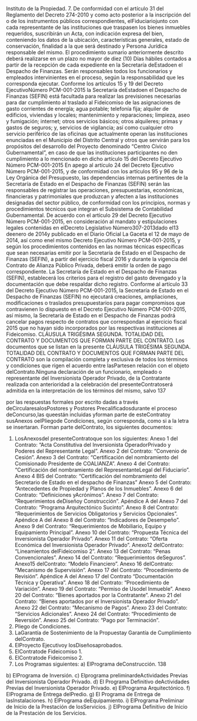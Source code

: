 Instituto de la Propiedad.
7. De conformidad con el artículo 31 del Reglamento del Decreto 274-2010 y como acto posterior a la inscripción del o de
los instrumentos públicos correspondientes, elFiduciariojunto con cada representante de las instituciones que traspasen
los bienes inmuebles requeridos, suscribirán un Acta, con indicación expresa del bien, conteniendo los datos de la
ubicación, características generales, estado de conservación, finalidad a la que será destinado y Persona Jurídica
responsable del mismo.
El procedimiento sumario anteriormente descrito deberá realizarse en un plazo no mayor de diez (10) Días hábiles
contados a partir de la recepción de cada expediente en la Secretaría deEstadoen el Despacho de Finanzas.
Serán responsables todos los funcionarios y empleados intervinientes en el proceso, según la responsabilidad que les
corresponda ejecutar.
Conforme los artículos 15 y 19 del Decreto EjecutivoNúmero PCM-001-2015 la Secretaría deEstadoen el Despacho de
Finanzas (SEFIN) está facultada para realizar las previsiones necesarias para dar cumplimiento al traslado al
Fideicomiso de las asignaciones de gasto corrientes de energía; agua potable; telefonía fija; alquiler de edificios,
viviendas y locales; mantenimiento y reparaciones; limpieza, aseo y fumigación; internet; otros servicios básicos; otros
alquileres; primas y gastos de seguros; y, servicios de vigilancia; así como cualquier otro servicio periférico de las
oficinas que actualmente operan las instituciones enunciadas en el Municipio del Distrito Central y otros que servirán
para los propósitos del desarrollo del Proyecto denominado “Centro Cívico Gubernamental”, en caso de que las
instituciones participantes no den cumplimiento a lo mencionado en dicho artículo 15 del Decreto Ejecutivo Número
PCM-001-2015
En apego al artículo 24 del Decreto Ejecutivo Número PCM-001-2015, y de conformidad con los artículos 95 y 96 de la
Ley Orgánica del Presupuesto, las dependencias internas pertinentes de la Secretaría de Estado en el Despacho de
Finanzas (SEFIN) serán las responsables de registrar las operaciones, presupuestarias, económicas, financieras y
patrimoniales que produzcan y afecten a las instituciones designadas del sector público, de conformidad con los
principios, normas y procedimientos técnicos que integran el Subsistema de Contabilidad Gubernamental.
De acuerdo con el artículo 29 del Decreto Ejecutivo Número PCM-001-2015, en consideración al mandato y
estipulaciones legales contenidas en elDecreto Legislativo Número307-2013dado el13 deenero de 2014y publicado
en el Diario Oficial La Gaceta el 12 de mayo de 2014, así como enel mismo Decreto Ejecutivo Número PCM-001-2015, y
según los procedimientos contenidos en las normas técnicas específicas que sean necesarias emitir por la Secretaría de
Estado en el Despacho de Finanzas (SEFIN), a partir del ejercicio fiscal 2016 y durante la vigencia del Contrato de
Alianza Público Privada, deberá emitir la orden de pago correspondiente. La Secretaría de Estado en el Despacho de
Finanzas (SEFIN), establecerá los criterios para el registro del gasto devengado y la documentación que debe respaldar
dicho registro.
Conforme al artículo 33 del Decreto Ejecutivo Número PCM-001-2015, la Secretaría de Estado en el Despacho de
Finanzas (SEFIN) no ejecutará creaciones, ampliaciones, modificaciones o traslados presupuestarios para pagar
compromisos que contravienen lo dispuesto en el Decreto Ejecutivo Número PCM-001-2015, así mismo, la Secretaría de
Estado en el Despacho de Finanzas podrá cancelar pagos respecto de contratos que correspondan al ejercicio fiscal
2015 que no hayan sido incorporados por las respectivas instituciones al Fideicomiso.
CLÁUSULA TRIGÉSIMA SEGUNDA. TOTALIDAD DEL CONTRATO Y DOCUMENTOS QUE FORMAN PARTE DEL
CONTRATO.
Los documentos que se listan en la presente CLÁUSULA TRIGÉSIMA SEGUNDA. TOTALIDAD DEL CONTRATO Y
DOCUMENTOS QUE FORMAN PARTE DEL CONTRATO son la compilación completa y exclusiva de todos los
términos y condiciones que rigen el acuerdo entre lasPartesen relación con el objeto delContrato.Ninguna declaración
de un funcionario, empleado o representante del Inversionista Operador Privado, de la Contratante realizada con
anterioridad a la celebración del presenteContratoserá admitida en la interpretación de los términos del mismo, salvo
137

por las respuestas formales por escrito dadas a través deCircularesalosPostores y Postores Precalificadosdurante el
proceso deConcurso,las queestán incluidas yforman parte de esteContratoy susAnexos oelPliegode Condiciones,
según corresponda, como si a la letra se insertaran.
Forman parte delContrato, los siguientes documentos:
1. LosAnexosdel presenteContratoque son los siguientes:
Anexo 1 del Contrato: “Acta Constitutiva del Inversionista OperadorPrivado y Poderes del Representante
Legal”.
Anexo 2 del Contrato: “Convenio de Cesión”.
Anexo 3 del Contrato: “Certificación del nombramiento del Comisionado Presidente de COALIANZA”.
Anexo 4 del Contrato: “Certificación del nombramiento del RepresentanteLegal del Fiduciario”.
Anexo 4 BIS del Contrato: “Certificación del nombramiento del Secretario de Estado en el despacho de
Finanzas”
Anexo 5 del Contrato: “Antecedentes de Propiedad y Planos de los Inmuebles”.
Anexo 6 del Contrato: “Definiciones yAcrónimos”.
Anexo 7 del Contrato: “Requerimientos deDiseñoy Construcción”.
Apéndice A del Anexo 7 del Contrato: “Programa Arquitectónico Sucinto”.
Anexo 8 del Contrato: “Requerimientos de Servicios Obligatorios y Servicios Opcionales”.
Apéndice A del Anexo 8 del Contrato: “Indicadores de Desempeño”.
Anexo 9 del Contrato: “Requerimientos de Mobiliario, Equipo y Equipamiento Principal”.
Anexo 10 del Contrato: “Propuesta Técnica del Inversionista Operador Privado”.
Anexo 11 del Contrato: “Oferta Económica del Inversionista Operador Privado”.
Anexo12 delContrato: “Lineamientos delFideicomiso 2”.
Anexo 13 del Contrato: “Penas Convencionales”.
Anexo 14 del Contrato: “Requerimientos deSeguros”.
Anexo15 delContrato: “Modelo Financiero”.
Anexo 16 delContrato: “Mecanismo de Supervisión”.
Anexo 17 del Contrato: “Procedimiento de Revisión”.
Apéndice A del Anexo 17 del Contrato “Documentación Técnica y Operativa”.
Anexo 18 del Contrato: “Procedimiento de Variación”.
Anexo 19 del Contrato: “Permiso de Usodel Inmueble”.
Anexo 20 del Contrato: “Bienes aportados por la Contratante”.
Anexo 21 del Contrato: “Bienes aportados por el Inversionista Operador Privado”.
Anexo 22 del Contrato: “Mecanismo de Pagos”.
Anexo 23 del Contrato: “Servicios Adicionales”.
Anexo 24 del Contrato: “Procedimiento de Reversión”.
Anexo 25 del Contrato: “Pago por Terminación”.
2. Pliego de Condiciones.
3. LaGarantía de Sostenimiento de la Propuestay Garantía de Cumplimiento delContrato.
4. ElProyecto Ejecutivoy losDiseñosaprobados.
5. ElContratode Fideicomiso 1.
6. ElContratode Fideicomiso 2.
7. Los Programas siguientes:
a) ElPrograma deConstrucción.
138

b) ElPrograma de Inversión.
c) Elprograma preliminardeActividades Previas del Inversionista Operador Privado.
d) El Programa Definitivo deActividades Previas del Inversionista Operador Privado.
e) ElPrograma Arquitectónico.
f) ElPrograma de Entrega delPredio.
g) El Programa de Entrega de lasInstalaciones.
h) ElPrograma deEquipamiento.
i) ElPrograma Preliminar de Inicio de la Prestación de losServicios.
j) ElPrograma Definitivo de Inicio de la Prestación de los Servicios.
